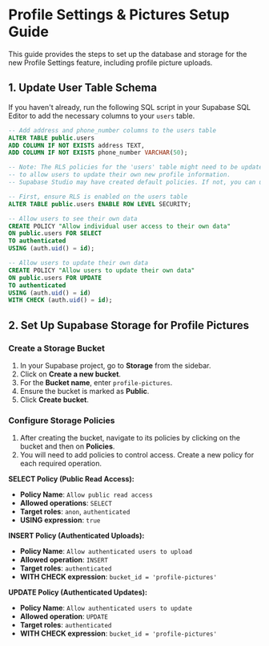 # Profile Settings & Pictures Setup Guide

This guide provides the steps to set up the database and storage for the new Profile Settings feature, including profile picture uploads.

## 1. Update User Table Schema

If you haven't already, run the following SQL script in your Supabase SQL Editor to add the necessary columns to your `users` table.

```sql
-- Add address and phone_number columns to the users table
ALTER TABLE public.users
ADD COLUMN IF NOT EXISTS address TEXT,
ADD COLUMN IF NOT EXISTS phone_number VARCHAR(50);

-- Note: The RLS policies for the 'users' table might need to be updated
-- to allow users to update their own new profile information.
-- Supabase Studio may have created default policies. If not, you can use these:

-- First, ensure RLS is enabled on the users table
ALTER TABLE public.users ENABLE ROW LEVEL SECURITY;

-- Allow users to see their own data
CREATE POLICY "Allow individual user access to their own data"
ON public.users FOR SELECT
TO authenticated
USING (auth.uid() = id);

-- Allow users to update their own data
CREATE POLICY "Allow users to update their own data"
ON public.users FOR UPDATE
TO authenticated
USING (auth.uid() = id)
WITH CHECK (auth.uid() = id);
```

## 2. Set Up Supabase Storage for Profile Pictures

### Create a Storage Bucket
1.  In your Supabase project, go to **Storage** from the sidebar.
2.  Click on **Create a new bucket**.
3.  For the **Bucket name**, enter `profile-pictures`.
4.  Ensure the bucket is marked as **Public**.
5.  Click **Create bucket**.

### Configure Storage Policies
1.  After creating the bucket, navigate to its policies by clicking on the bucket and then on **Policies**.
2.  You will need to add policies to control access. Create a new policy for each required operation.

**SELECT Policy (Public Read Access):**
*   **Policy Name**: `Allow public read access`
*   **Allowed operations**: `SELECT`
*   **Target roles**: `anon`, `authenticated`
*   **USING expression**: `true`

**INSERT Policy (Authenticated Uploads):**
*   **Policy Name**: `Allow authenticated users to upload`
*   **Allowed operation**: `INSERT`
*   **Target roles**: `authenticated`
*   **WITH CHECK expression**: `bucket_id = 'profile-pictures'`

**UPDATE Policy (Authenticated Updates):**
*   **Policy Name**: `Allow authenticated users to update`
*   **Allowed operation**: `UPDATE`
*   **Target roles**: `authenticated`
*   **WITH CHECK expression**: `bucket_id = 'profile-pictures'` 